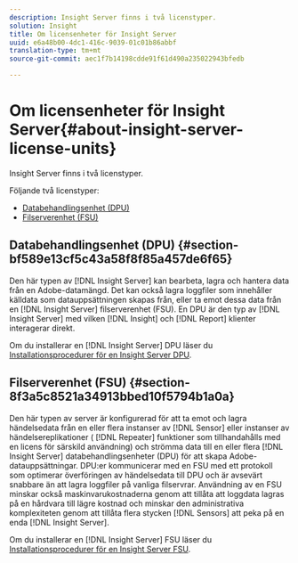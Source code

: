 ```yaml
---
description: Insight Server finns i två licenstyper.
solution: Insight
title: Om licensenheter för Insight Server
uuid: e6a48b00-4dc1-416c-9039-01c01b86abbf
translation-type: tm+mt
source-git-commit: aec1f7b14198cdde91f61d490a235022943bfedb

---
```



# Om licensenheter för Insight Server{#about-insight-server-license-units}

Insight Server finns i två licenstyper.

Följande två licenstyper:

* [Databehandlingsenhet (DPU)](../../../home/c-inst-svr/c-install-ins-svr/c-abt-inst-svr-lic-units.md#section-bf589e13cf5c43a58f8f85a457de6f65)
* [Filserverenhet (FSU)](../../../home/c-inst-svr/c-install-ins-svr/c-abt-inst-svr-lic-units.md#section-8f3a5c8521a34913bbed10f5794b1a0a)

## Databehandlingsenhet (DPU) {#section-bf589e13cf5c43a58f8f85a457de6f65}

Den här typen av [!DNL Insight Server] kan bearbeta, lagra och hantera data från en Adobe-datamängd. Det kan också lagra loggfiler som innehåller källdata som datauppsättningen skapas från, eller ta emot dessa data från en [!DNL Insight Server] filserverenhet (FSU). En DPU är den typ av [!DNL Insight Server] med vilken [!DNL Insight] och [!DNL Report] klienter interagerar direkt.

Om du installerar en [!DNL Insight Server] DPU läser du [Installationsprocedurer för en Insight Server DPU](../../../home/c-inst-svr/c-install-ins-svr/t-install-proc-inst-svr-dpu/t-install-proc-inst-svr-dpu.md#task-ce1ac85294604467ab750b24176d25bc).

## Filserverenhet (FSU) {#section-8f3a5c8521a34913bbed10f5794b1a0a}

Den här typen av server är konfigurerad för att ta emot och lagra händelsedata från en eller flera instanser av [!DNL Sensor] eller instanser av händelsereplikationer ( [!DNL Repeater] funktioner som tillhandahålls med en licens för särskild användning) och strömma data till en eller flera [!DNL Insight Server] databehandlingsenheter (DPU) för att skapa Adobe-datauppsättningar. DPU:er kommunicerar med en FSU med ett protokoll som optimerar överföringen av händelsedata till DPU och är avsevärt snabbare än att lagra loggfiler på vanliga filservrar. Användning av en FSU minskar också maskinvarukostnaderna genom att tillåta att loggdata lagras på en hårdvara till lägre kostnad och minskar den administrativa komplexiteten genom att tillåta flera stycken [!DNL Sensors] att peka på en enda [!DNL Insight Server].

Om du installerar en [!DNL Insight Server] FSU läser du [Installationsprocedurer för en Insight Server FSU](../../../home/c-inst-svr/c-install-ins-svr/t-inst-proc-fsu.md#task-e4a4a791b6694119ba45b36f3e573016).
